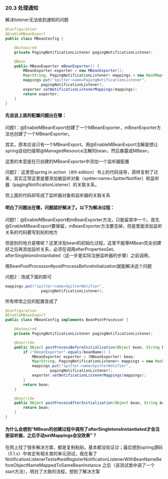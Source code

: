 ### 20.3 处理通知
解决listener无法收到通知的问题
```java
@Configuration
@EnableMBeanExport
public class MBeanConfig {

    @Autowired
    private PagingNotificationListener pagingNotificationListener;

    @Bean
    public MBeanExporter mBeanExporter() {
        MBeanExporter exporter = new MBeanExporter();
        Map<String, PagingNotificationListener> mappings = new HashMap<>();
        mappings.put("spitter:name=PagingNotificationListener",
                pagingNotificationListener);
        exporter.setNotificationListenerMappings(mappings);
        return exporter;
    }
}
```

#### 先说说上面的配置问题出在哪：

问题1：@EnableMBeanExport创建了一个MBeanExporter，mBeanExporter方法也创建了一个MBeanExporter。

其实，原本应该只有一个MBeanExport。用@EnableMBeanExport注解是想让spring自动扫描带@ManagedResource注解的bean，然后暴露成MBean，

这里的本意是在已创建的MBeanExporter中添加一个监听器配置

问题2：这里受spring in action（4th edition）书上的代码误导，原样复制了过来，其实正常这里是要添加被监听对象（spitter:name=SpitterNotifier）和监听器（pagingNotificationListener）的关联关系，

但上面的代码却写成了监听器对象和监听器的关联关系

#### 明白了问题出在哪，问题就好解决了。以下为解决过程：

问题1：@EnableMBeanExport和mBeanExporter方法，只能留其中一个。首先@EnableMBeanExport要保留，mBeanExporter方法要去掉，但是里面添加监听关系的代码要写到别的地方

但是别的地方是哪呢？这里涉及bean的初始化过程，这里不能等MBean完全创建好之后再添加监听关系，必须在调用afterPropertiesSet、afterSingletonsInstantiated（这一步是实际注册监听器的步骤）之前调用，

用BeanPostProcessor#postProcessBeforeInitialization就能解决这个问题

问题2：改成下面的即可
```java
mappings.put("spitter:name=SpitterNotifier",
                pagingNotificationListener);
```

所有修改之后的配置变成了
```java
@Configuration
@EnableMBeanExport
public class MBeanConfig implements BeanPostProcessor {

    @Autowired
    private PagingNotificationListener pagingNotificationListener;

    @Override
    public Object postProcessBeforeInitialization(Object bean, String beanName) throws BeansException {
        if ("mbeanExporter".equals(beanName)) {
            MBeanExporter exporter = (MBeanExporter) bean;
            Map<String, PagingNotificationListener> mappings = new HashMap<>();
            mappings.put("spitter:name=SpitterNotifier",
                    pagingNotificationListener);
            exporter.setNotificationListenerMappings(mappings);
        }
        return bean;
    }

    @Override
    public Object postProcessAfterInitialization(Object bean, String beanName) throws BeansException {
        return bean;
    }
}
```

#### 为什么会想到“MBean的创建过程中调用了afterSingletonsInstantiated才会注册监听器，之后手动setMappings会没效果”？
在网上找了很多解决方案，都是复制粘贴，基本都没验证过；最后想到spring源码（5.1.x）中肯定有相关类的单元测试，我在看了NotificationListenerTests#testRegisterNotificationListenerWithBeanNameBeforeObjectNameMappedToSameBeanInstance
之后（该测试类中调了一个start方法），明白了大致的流程，想到了解决方案
